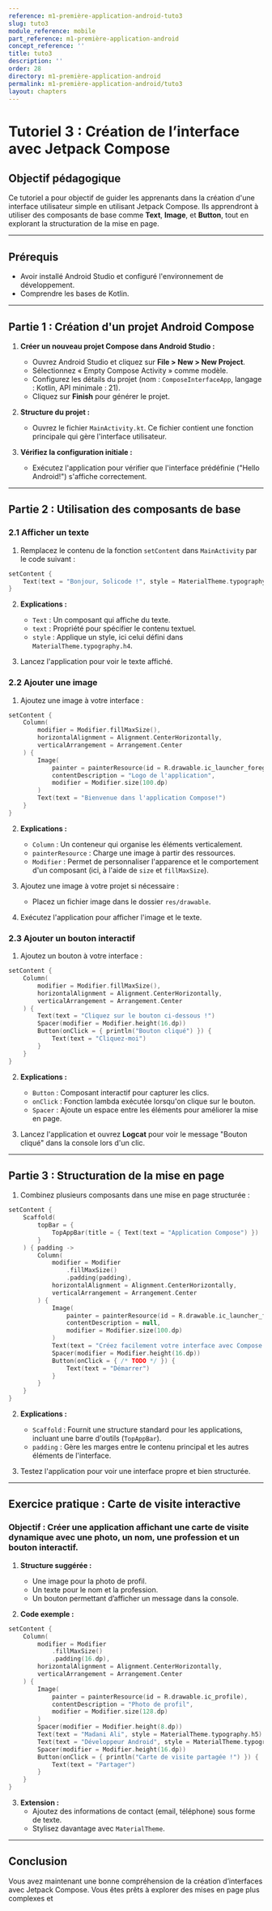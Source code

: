 ```yaml
---
reference: m1-première-application-android-tuto3
slug: tuto3
module_reference: mobile
part_reference: m1-première-application-android
concept_reference: ''
title: tuto3
description: ''
order: 28
directory: m1-première-application-android
permalink: m1-première-application-android/tuto3
layout: chapters
---
```


# Tutoriel 3 : Création de l’interface avec Jetpack Compose

## Objectif pédagogique  
Ce tutoriel a pour objectif de guider les apprenants dans la création d'une interface utilisateur simple en utilisant Jetpack Compose. Ils apprendront à utiliser des composants de base comme **Text**, **Image**, et **Button**, tout en explorant la structuration de la mise en page.

---

## Prérequis  
- Avoir installé Android Studio et configuré l'environnement de développement.  
- Comprendre les bases de Kotlin.  

---

## Partie 1 : Création d'un projet Android Compose  

1. **Créer un nouveau projet Compose dans Android Studio :**  
   - Ouvrez Android Studio et cliquez sur **File > New > New Project**.  
   - Sélectionnez « Empty Compose Activity » comme modèle.  
   - Configurez les détails du projet (nom : `ComposeInterfaceApp`, langage : Kotlin, API minimale : 21).  
   - Cliquez sur **Finish** pour générer le projet.  

2. **Structure du projet :**  
   - Ouvrez le fichier `MainActivity.kt`. Ce fichier contient une fonction principale qui gère l'interface utilisateur.  

3. **Vérifiez la configuration initiale :**  
   - Exécutez l'application pour vérifier que l'interface prédéfinie ("Hello Android!") s'affiche correctement.

---

## Partie 2 : Utilisation des composants de base  

### **2.1 Afficher un texte**

1. Remplacez le contenu de la fonction `setContent` dans `MainActivity` par le code suivant :

```kotlin
setContent {
    Text(text = "Bonjour, Solicode !", style = MaterialTheme.typography.h4)
}
```

2. **Explications :**
   - `Text` : Un composant qui affiche du texte.
   - `text` : Propriété pour spécifier le contenu textuel.
   - `style` : Applique un style, ici celui défini dans `MaterialTheme.typography.h4`.

3. Lancez l'application pour voir le texte affiché.

### **2.2 Ajouter une image**

1. Ajoutez une image à votre interface :

```kotlin
setContent {
    Column(
        modifier = Modifier.fillMaxSize(),
        horizontalAlignment = Alignment.CenterHorizontally,
        verticalArrangement = Arrangement.Center
    ) {
        Image(
            painter = painterResource(id = R.drawable.ic_launcher_foreground),
            contentDescription = "Logo de l'application",
            modifier = Modifier.size(100.dp)
        )
        Text(text = "Bienvenue dans l'application Compose!")
    }
}
```

2. **Explications :**
   - `Column` : Un conteneur qui organise les éléments verticalement.
   - `painterResource` : Charge une image à partir des ressources.
   - `Modifier` : Permet de personnaliser l'apparence et le comportement d'un composant (ici, à l'aide de `size` et `fillMaxSize`).

3. Ajoutez une image à votre projet si nécessaire :  
   - Placez un fichier image dans le dossier `res/drawable`.  

4. Exécutez l'application pour afficher l'image et le texte.

### **2.3 Ajouter un bouton interactif**

1. Ajoutez un bouton à votre interface :

```kotlin
setContent {
    Column(
        modifier = Modifier.fillMaxSize(),
        horizontalAlignment = Alignment.CenterHorizontally,
        verticalArrangement = Arrangement.Center
    ) {
        Text(text = "Cliquez sur le bouton ci-dessous !")
        Spacer(modifier = Modifier.height(16.dp))
        Button(onClick = { println("Bouton cliqué") }) {
            Text(text = "Cliquez-moi")
        }
    }
}
```

2. **Explications :**
   - `Button` : Composant interactif pour capturer les clics.
   - `onClick` : Fonction lambda exécutée lorsqu'on clique sur le bouton.
   - `Spacer` : Ajoute un espace entre les éléments pour améliorer la mise en page.

3. Lancez l'application et ouvrez **Logcat** pour voir le message "Bouton cliqué" dans la console lors d'un clic.

---

## Partie 3 : Structuration de la mise en page

1. Combinez plusieurs composants dans une mise en page structurée :

```kotlin
setContent {
    Scaffold(
        topBar = {
            TopAppBar(title = { Text(text = "Application Compose") })
        }
    ) { padding ->
        Column(
            modifier = Modifier
                .fillMaxSize()
                .padding(padding),
            horizontalAlignment = Alignment.CenterHorizontally,
            verticalArrangement = Arrangement.Center
        ) {
            Image(
                painter = painterResource(id = R.drawable.ic_launcher_foreground),
                contentDescription = null,
                modifier = Modifier.size(100.dp)
            )
            Text(text = "Créez facilement votre interface avec Compose!", style = MaterialTheme.typography.body1)
            Spacer(modifier = Modifier.height(16.dp))
            Button(onClick = { /* TODO */ }) {
                Text(text = "Démarrer")
            }
        }
    }
}
```

2. **Explications :**
   - `Scaffold` : Fournit une structure standard pour les applications, incluant une barre d'outils (`TopAppBar`).
   - `padding` : Gère les marges entre le contenu principal et les autres éléments de l'interface.

3. Testez l'application pour voir une interface propre et bien structurée.

---

## Exercice pratique : Carte de visite interactive

### **Objectif :** Créer une application affichant une carte de visite dynamique avec une photo, un nom, une profession et un bouton interactif.

1. **Structure suggérée :**
   - Une image pour la photo de profil.
   - Un texte pour le nom et la profession.
   - Un bouton permettant d’afficher un message dans la console.

2. **Code exemple :**

```kotlin
setContent {
    Column(
        modifier = Modifier
            .fillMaxSize()
            .padding(16.dp),
        horizontalAlignment = Alignment.CenterHorizontally,
        verticalArrangement = Arrangement.Center
    ) {
        Image(
            painter = painterResource(id = R.drawable.ic_profile),
            contentDescription = "Photo de profil",
            modifier = Modifier.size(128.dp)
        )
        Spacer(modifier = Modifier.height(8.dp))
        Text(text = "Madani Ali", style = MaterialTheme.typography.h5)
        Text(text = "Développeur Android", style = MaterialTheme.typography.body1)
        Spacer(modifier = Modifier.height(16.dp))
        Button(onClick = { println("Carte de visite partagée !") }) {
            Text(text = "Partager")
        }
    }
}
```

3. **Extension :**
   - Ajoutez des informations de contact (email, téléphone) sous forme de texte.
   - Stylisez davantage avec `MaterialTheme`.

---

## Conclusion
Vous avez maintenant une bonne compréhension de la création d’interfaces avec Jetpack Compose. Vous êtes prêts à explorer des mises en page plus complexes et 

